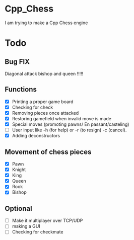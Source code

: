 # Cpp_Chess
 I am trying to make a Cpp Chess engine 
# Todo

## Bug FIX

Diagonal attack bishop and queen !!!!!

## Functions
- [X] Printing a proper game board
- [x] Checking for check
- [x] Removing pieces once attacked
- [x] Restoring gamefield when invalid move is made
- [x] Special moves (promoting pawns/ En passant/casteling)
- [ ] User input like -h (for help) or -r (to resign) -c (cancel).
- [x] Adding deconstructors

## Movement of chess pieces 

- [x] Pawn
- [x] Knight
- [x] King 
- [x] Queen 
- [x] Rook 
- [x] Bishop

## Optional 
- [ ] Make it multiplayer over TCP/UDP
- [ ] making a GUI
- [ ] Checking for checkmate
